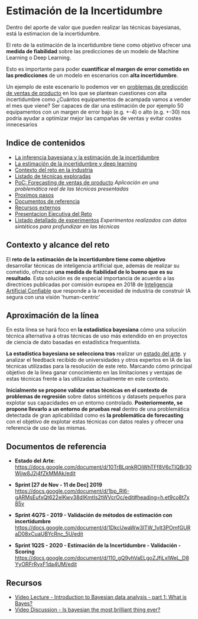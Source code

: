 # Estimación de la Incertidumbre 

Dentro del aporte de valor que pueden realizar las técnicas bayesianas, está la estimacion de la incertidumbre.

El reto de la estimación de la incertidumbre tiene como objetivo ofrecer una **medida de fiabilidad** sobre las predicciones de un modelo de Machine Learning o Deep Learning.

Esto es importante para poder **cuantificar el margen de error cometido en las predicciones** de un modelo en escenarios con **alta incertidumbre**. 

Un ejemplo de este escenario lo podemos ver en [problemas de predicción de ventas de producto](poc_forecasting_uncertainty) en los que se plantean cuestiones con alta incertidumbre como ¿Cuántos equipamentos de acampada vamos a vender el mes que viene? Ser capaces de dar una estimación de por ejemplo 50 equipamentos con un margen de error bajo (e.g. +-4) o alto (e.g. +-30) nos podría ayudar a optimizar mejor las campañas de ventas y evitar costes innecesarios

## Indice de contenidos

* [La inferencia bayesiana y la estimación de la incertidumbre](uncertainty_estimation_problem.md)
* [La estimación de la incertidumbre y deep learning](bayesian_statistics_and_deep_learning.md) 
* [Contexto del reto en la industria](industry_uncertainty_estimation.md)
* [Listado de técnicas exploradas](techniques_summary.md)
* [PoC: Forecasting de ventas de producto](poc_forecasting_uncertainty) *Aplicación en una problemática real de las técnicas presentadas*
* [Proximos pasos](uncertainty_estimation_next_steps.md)
* [Documentos de referencia](#documentos-de-referencia)
* [Recursos externos](#recursos)
* [Presentacion Ejecutiva del Reto](https://docs.google.com/presentation/d/1mRkL54FNAwC0YNSKmbeWWg-IJNR2ch6oCLktIXDMjfc) 
* [Listado detallado de experimentos](/docs/experimentos_labs/README.md) *Experimentos realizados con datos sintéticos para profundizar en las técnicas*

## Contexto y alcance del reto

El **reto de la estimación de la incertidumbre tiene como objetivo** desarrollar técnicas de inteligencia artificial que, además de realizar su cometido, ofrezcan **una medida de fiabilidad de lo bueno que es su resultado**. Esta solución es de especial importancia de acuerdo a las directrices publicadas por comisión europea en 2018 de [Inteligencia Artificial Confiable](https://github.com/beeva/TEC_LAB-Trustworthy_AI) que responde a la necesidad de industria de construir IA segura con una visión 'human-centric' 

## Aproximación de la línea

En esta línea se hará foco en **la estadística bayesiana** cómo una solución técnica alternativa a otras técnicas de uso más extendido en en proyectos de ciencia de dato basadas en estadística frequentista. 

**La estadística bayesiana se selecciona tras** realizar un [estado del arte](https://docs.google.com/document/d/10TrBLqnkROiWhTFf8V6cTIQBr30Wjjw8J2j4fZkMMAk/edit). y analizar el feedback recibido de universidades y otros expertos en IA de las técnicas utilizadas para la resolución de este reto. Marcando cómo principal objetivo de la línea ganar conocimiento en las límitaciones y ventajas de estas técnicas frente a las utilizadas actualmente en este contexto.

**Inicialmente se propone validar estas técnicas en el contexto de problemas de regresión** sobre datos sintéticos y datasets pequeños para explotar sus capacidades en un entorno controlado. **Posteriormente, se propone llevarlo a un entorno de pruebas real** dentro de una problemática detectada de gran aplicabilidad como es **la problemática de forecasting** con el objetivo de explotar estas técnicas con datos reales y ofrecer una referencia de uso de las mismas.

## Documentos de referencia

- **Estado del Arte**:
https://docs.google.com/document/d/10TrBLqnkROiWhTFf8V6cTIQBr30Wjjw8J2j4fZkMMAk/edit

- **Sprint [27 de Nov - 11 de Dec] 2019**
https://docs.google.com/document/d/1bp_Rl6-gARMsEufxQt622elKwv38dIKmtIs2tWVcrOc/edit#heading=h.et9co8t7x85v

- **Sprint 4Q7S - 2019 - Validación de métodos de estimación con incertidumbre**
https://docs.google.com/document/d/1DkcUwaWw3lTW_1ylt3POmfGURaD08xCuaUBYcRnc_5U/edit

- **Sprint 1Q2S - 2020 - Estimación de la Incertidumbre - Validación - Scoring**
https://docs.google.com/document/d/110_gQ9yhVaELgoZJfjLxlWeL_D8YyORFrRyxF1da4UM/edit

## Recursos 

* [Video Lecture - Introduction to Bayesian data analysis - part 1: What is Bayes?](https://www.youtube.com/watch?v=3OJEae7Qb_o)
* [Video Discussion - Is bayesian the most brilliant thing ever?](https://www.youtube.com/watch?v=HumFmLu3CJ8)

